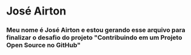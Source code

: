 # José Airton
### Meu nome é José Airton e estou gerando esse arquivo para finalizar o desafio do projeto "Contribuindo em um Projeto Open Source no GitHub"